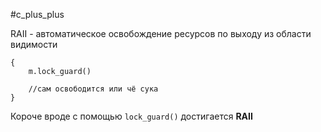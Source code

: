 #c_plus_plus 

RAII - автоматическое освобождение ресурсов по выходу из области видимости

```
{
	m.lock_guard()

	//сам освободится или чё сука
}
```

Короче вроде с помощью `lock_guard()` достигается **RAII**
